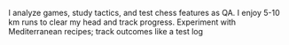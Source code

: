 I analyze games, study tactics, and test chess features as QA.
I enjoy 5-10 km runs to clear my head and track progress.
Experiment with Mediterranean recipes; track outcomes like a test log
